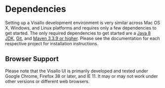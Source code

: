 # Dependencies

Setting up a Visallo development environment is very similar across Mac OS X, Windows, and Linux platforms and requires only a few dependencies to get started. The only required dependencies to get started are a [Java 8 JDK](http://www.oracle.com/technetwork/java/javase/downloads/index.html), [Git](http://git-scm.com/), and [Maven 3.3.9 or higher](https://maven.apache.org). Please see the documentation for each respective project for installation instructions.

## Browser Support

Please note that the Visallo UI is primarily developed and tested under Google Chrome, Firefox 38 or later, and IE 11. It may or may not work under other versions or different web browsers.
